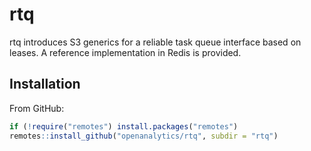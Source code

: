 
# rtq 

rtq introduces S3 generics for a reliable task queue interface based on leases.
A reference implementation in Redis is provided.

## Installation

From GitHub:

```r
if (!require("remotes") install.packages("remotes")
remotes::install_github("openanalytics/rtq", subdir = "rtq")
```
